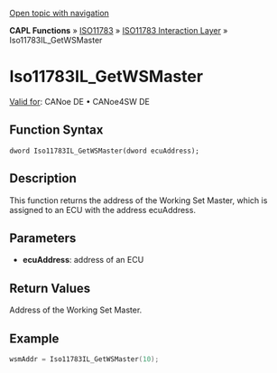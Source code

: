 [Open topic with navigation](../../../../../../CANoeDEFamily.htm#Topics/CAPLFunctions/ISO11783/ISOInteractionLayer/Functions/CAPLfunctionIso11783ILGetWSMaster.md)

**CAPL Functions** » [ISO11783](../../CAPLfunctionsISO11783Overview.md) » [ISO11783 Interaction Layer](../CAPLfunctionsISOILOverview.md) » Iso11783IL_GetWSMaster

# Iso11783IL_GetWSMaster

[Valid for](../../../../Shared/FeatureAvailability.md): CANoe DE • CANoe4SW DE

## Function Syntax

```
dword Iso11783IL_GetWSMaster(dword ecuAddress);
```

## Description

This function returns the address of the Working Set Master, which is assigned to an ECU with the address ecuAddress.

## Parameters

- **ecuAddress**: address of an ECU

## Return Values

Address of the Working Set Master.

## Example

```c
wsmAddr = Iso11783IL_GetWSMaster(10);
```
